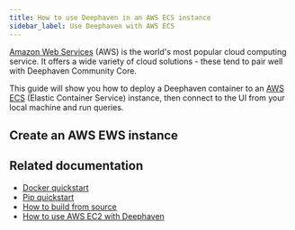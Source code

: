 ```yaml
---
title: How to use Deephaven in an AWS ECS instance
sidebar_label: Use Deephaven with AWS ECS
---
```


[Amazon Web Services](https://aws.amazon.com/) (AWS) is the world's most popular cloud computing service. It offers a wide variety of cloud solutions - these tend to pair well with Deephaven Community Core.

This guide will show you how to deploy a Deephaven container to an [AWS ECS](https://aws.amazon.com/ecs/) (Elastic Container Service) instance, then connect to the UI from your local machine and run queries.

## Create an AWS EWS instance

<!-- TODO: come back to this and finish it -->

## Related documentation

- [Docker quickstart](../getting-started/docker-install.md)
- [Pip quickstart](../getting-started/pip-install.md)
- [How to build from source](../getting-started/launch-build.md)
- [How to use AWS EC2 with Deephaven](./aws-ec2.md)
